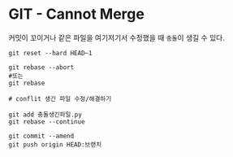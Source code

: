 # GIT - Cannot Merge

커밋이 꼬이거나 같은 파일을 여기저기서 수정했을 때 `충돌`이 생길 수 있다.

```
git reset --hard HEAD~1

git rebase --abort
#또는
git rebase

# conflit 생긴 파일 수정/해결하기

git add 충돌생긴파일.py
git rebase --continue

git commit --amend
git push origin HEAD:브랜치
```
